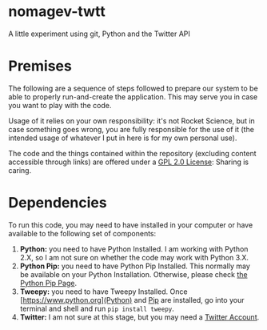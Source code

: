 # nomagev-twtt

A little experiment using git, Python and the Twitter API

# Premises

The following are a sequence of steps followed to prepare our system to be able to properly run-and-create the application. This may serve you in case you want to play with the code.

Usage of it relies on your own responsibility: it's not Rocket Science, but in case something goes wrong, you are fully responsible for the use of it (the intended usage of whatever I put in here is for my own personal use).

The code and the things contained within the repository (excluding content accessible through links) are offered under a [GPL 2.0 License](https://www.gnu.org/licenses/old-licenses/gpl-2.0.en.html): Sharing is caring.

# Dependencies

To run this code, you may need to have installed in your computer or have available to the following set of components:

  1. **Python:** you need to have Python Installed. I am working with Python 2.X, so I am not sure on whether the code may work with Python 3.X.
  2. **Python Pip:** you need to have Python Pip Installed. This normally may be available on your Python Installation. Otherwise, please check [the Python Pip Page](https://pypi.python.org/pypi/pip/).
  3. **Tweepy:** you need to have Tweepy Installed. Once [https://www.python.org](Python) and [Pip](https://pypi.python.org/pypi/pip/) are installed, go into your terminal and shell and run `pip install tweepy`.
  4. **Twitter:** I am not sure at this stage, but you may need a [Twitter Account](https://www.twitter.com).
